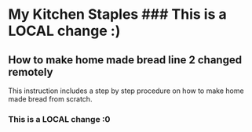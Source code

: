 # My Kitchen Staples  ### This is a LOCAL change :)
## How to make home made bread  line 2 changed remotely

This instruction includes a step by step procedure on how to make home made bread from scratch.
### This is a LOCAL change :0
